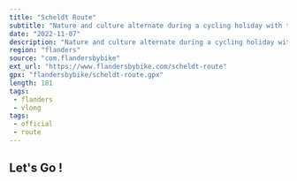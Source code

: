 ```yaml
---
title: "Scheldt Route"
subtitle: "Nature and culture alternate during a cycling holiday with the Scheldt as its ‘blue thread’"
date: "2022-11-07"
description: "Nature and culture alternate during a cycling holiday with the Scheldt as its ‘blue thread’"
region: "flanders"
source: "com.flandersbybike"
ext_url: "https://www.flandersbybike.com/scheldt-route"
gpx: "flandersbybike/scheldt-route.gpx"
length: 181
tags:
 - flanders
 - vlong
tags:
 - official
 - route
---
```


## Let's Go ! 


